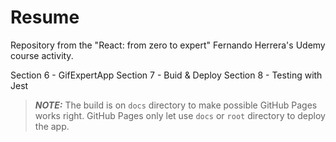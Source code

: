[//]: # (04b-gif-expert-app)

# Resume
Repository from the "React: from zero to expert" Fernando Herrera's Udemy course activity.

Section 6 - GifExpertApp
Section 7 - Buid & Deploy
Section 8 - Testing with Jest


> ___NOTE:___ The build is on `docs` directory to make possible GitHub Pages works right. GitHub Pages only let use `docs` or `root` directory to deploy the app.